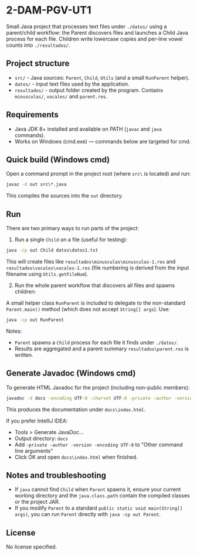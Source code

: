 # 2-DAM-PGV-UT1

Small Java project that processes text files under `./datos/` using a parent/child
workflow: the Parent discovers files and launches a Child Java process for each file.
Children write lowercase copies and per-line vowel counts into `./resultados/`.

## Project structure

- `src/` - Java sources: `Parent`, `Child`, `Utils` (and a small `RunParent` helper).
- `datos/` - input text files used by the application.
- `resultados/` - output folder created by the program. Contains `minusculas/`, `vocales/` and `parent.res`.

## Requirements

- Java JDK 8+ installed and available on PATH (`javac` and `java` commands).
- Works on Windows (cmd.exe) — commands below are targeted for cmd.

## Quick build (Windows cmd)

Open a command prompt in the project root (where `src\` is located) and run:

```cmd
javac -d out src\*.java
```

This compiles the sources into the `out` directory.

## Run

There are two primary ways to run parts of the project:

1. Run a single `Child` on a file (useful for testing):

```cmd
java -cp out Child datos\datos1.txt
```

This will create files like `resultados\minusculas\minusculas-1.res` and
`resultados\vocales\vocales-1.res` (file numbering is derived from the input
filename using `Utils.getFileNum`).

2. Run the whole parent workflow that discovers all files and spawns children:

A small helper class `RunParent` is included to delegate to the non-standard
`Parent.main()` method (which does not accept `String[] args`). Use:

```cmd
java -cp out RunParent
```

Notes:
- `Parent` spawns a `Child` process for each file it finds under `./datos/`.
- Results are aggregated and a parent summary `resultados\parent.res` is written.

## Generate Javadoc (Windows cmd)

To generate HTML Javadoc for the project (including non-public members):

```cmd
javadoc -d docs -encoding UTF-8 -charset UTF-8 -private -author -version -sourcepath src -subpackages .
```

This produces the documentation under `docs\index.html`.

If you prefer IntelliJ IDEA:
- Tools > Generate JavaDoc...
- Output directory: `docs`
- Add `-private -author -version -encoding UTF-8` to "Other command line arguments"
- Click OK and open `docs\index.html` when finished.

## Notes and troubleshooting

- If `java` cannot find `Child` when `Parent` spawns it, ensure your current
  working directory and the `java.class.path` contain the compiled classes or
  the project JAR.
- If you modify `Parent` to a standard `public static void main(String[] args)`,
  you can run `Parent` directly with `java -cp out Parent`.

## License

No license specified.
